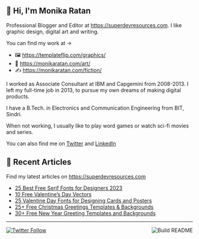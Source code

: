 ## 👋 Hi, I'm Monika Ratan

Professional Blogger and Editor at https://superdevresources.com. I like graphic design, digital art and writing.

You can find my work at → 
- 🖼 https://templateflip.com/graphics/
- 🎨 https://monikaratan.com/art/
- ✍ https://monikaratan.com/fiction/

I worked as Associate Consultant at IBM and Capgemini from 2008-2013. I left my full-time job in 2013, to pursue my own dreams of making digital products.

I have a B.Tech. in Electronics and Communication Engineering from BIT, Sindri.

When not working, I usually like to play word games or watch sci-fi movies and series.

You can also find me on [Twitter](https://twitter.com/monikaratan) and [LinkedIn](https://www.linkedin.com/in/monika-ratan-66207531)


## 📝 Recent Articles

Find my latest articles on https://superdevresources.com

<!-- FEED-START -->
- [25 Best Free Serif Fonts for Designers 2023](https://superdevresources.com/best-free-serif-fonts/)
- [10 Free Valentine’s Day Vectors](https://superdevresources.com/free-valentine-day-vectors/)
- [25 Valentine Day Fonts for Designing Cards and Posters](https://superdevresources.com/valentine-day-themed-fonts/)
- [25+ Free Christmas Greetings Templates & Backgrounds](https://superdevresources.com/free-christmas-greetings-templates/)
- [30+ Free New Year Greeting Templates and Backgrounds](https://superdevresources.com/new-year-greetings-templates/)
<!-- FEED-END -->

---
[![Twitter Follow](https://img.shields.io/twitter/follow/monikaratan?label=Follow&style=social)](https://twitter.com/monikaratan) <a href="https://github.com/monikaratan/monikaratan/actions"><img src="https://github.com/monikaratan/monikaratan/workflows/Build%20README/badge.svg?branch=main" align="right" alt="Build README"></a>